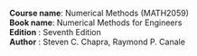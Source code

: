 **Course name**: Numerical Methods (MATH2059) <br />
**Book name**: Numerical Methods for Engineers <br />
**Edition**  : Seventh Edition <br />
**Author**  : Steven C. Chapra, Raymond P. Canale <br />
